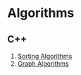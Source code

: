 # Algorithms
## C++
<ol>
  <a href="https://github.com/lithika-damnod/Algorithms/tree/master/sortingAlgorithms"><li>Sorting Algorithms</li></a>
  <a href="https://github.com/lithika-damnod/Algorithms/tree/master/graphAlgorithms"><li>Graph Algorithms</li></a>
</ol>

